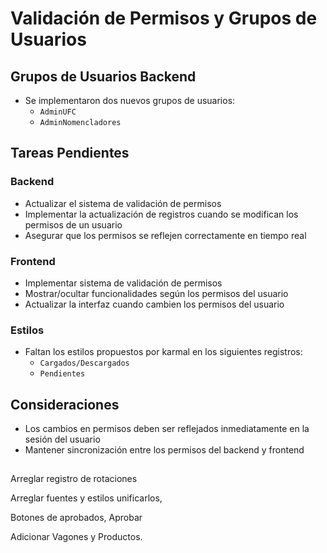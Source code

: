 # Validación de Permisos y Grupos de Usuarios

## Grupos de Usuarios Backend

- Se implementaron dos nuevos grupos de usuarios:
  - `AdminUFC`
  - `AdminNomencladores`

## Tareas Pendientes

### Backend

- Actualizar el sistema de validación de permisos
- Implementar la actualización de registros cuando se modifican los permisos de un usuario
- Asegurar que los permisos se reflejen correctamente en tiempo real

### Frontend

- Implementar sistema de validación de permisos
- Mostrar/ocultar funcionalidades según los permisos del usuario
- Actualizar la interfaz cuando cambien los permisos del usuario

### Estilos

- Faltan los estilos propuestos por karmal en los siguientes registros:
  - `Cargados/Descargados`
  - `Pendientes`

## Consideraciones

- Los cambios en permisos deben ser reflejados inmediatamente en la sesión del usuario
- Mantener sincronización entre los permisos del backend y frontend

##

Arreglar registro de rotaciones

Arreglar fuentes y estilos unificarlos,

Botones de aprobados, Aprobar

Adicionar Vagones y Productos.
